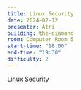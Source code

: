```yaml
---
title: Linux Security
date: 2024-02-12
presenter: Atri
building: the-diamond
room: Computer Room 5
start-time: "18:00"
end-time: "19:30"
difficulty: 2
---
```

Linux Security